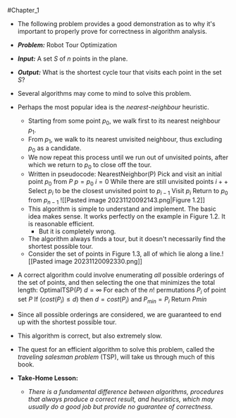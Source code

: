 #Chapter_1 
- The following problem provides a good demonstration as to why it's important to properly prove for correctness in algorithm analysis.

- ***Problem:*** Robot Tour Optimization
- ***Input:*** A set *S* of *n* points in the plane.
- ***Output:*** What is the shortest cycle tour that visits each point in the set *S*?

- Several algorithms may come to mind to solve this problem.

- Perhaps the most popular idea is the *nearest-neighbour* heuristic.
	- Starting from some point $p_0$, we walk first to its nearest neighbour $p_1$.
	- From $p_1$, we walk to its nearest unvisited neighbour, thus excluding $p_0$ as a candidate.
	- We now repeat this process until we run out of unvisited points, after which we return to $p_0$ to close off the tour.
	- Written in pseudocode:
		NearestNeighbor(P)
			Pick and visit an initial point $p_0$ from $P$
			$p = p_0$
			$i=0$
			While there are still unvisited points
				$i++$
				Select $p_i$ to be the closest unvisited point to $p_{i-1}$
				Visit $p_i$
			Return to $p_0$ from $p_{n-1}$
		![[Pasted image 20231120092143.png|Figure 1.2]]
	- This algorithm is simple to understand and implement. The basic idea makes sense. It works perfectly on the example in Figure 1.2. It is reasonable efficient.
		- But it is completely wrong.
	- The algorithm always finds a tour, but it doesn't necessarily find the shortest possible tour.
	- Consider the set of points in Figure 1.3, all of which lie along a line.![[Pasted image 20231120092330.png]]

- A correct algorithm could involve enumerating *all* possible orderings of the set of points, and then selecting the one that minimizes the total length:
		OptimalTSP(*P*)
			$d=\infty$
			For each of the $n!$ permutations $P_i$ of point set $P$
				If $(cost(P_i)\leq d)$ then $d=cost(P_i)$ and $P_{min}=P_i$
			Return $P{min}$
- Since all possible orderings are considered, we are guaranteed to end up with the shortest possible tour.
- This algorithm is correct, but also extremely slow.

- The quest for an efficient algorithm to solve this problem, called the *traveling salesman problem* (TSP), will take us through much of this book.

- **Take-Home Lesson:**
	- *There is a fundamental difference between *algorithms*, procedures that always produce a correct result, and *heuristics*, which may usually do a good job but provide no guarantee of correctness.*